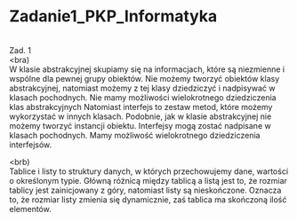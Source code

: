 # Zadanie1_PKP_Informatyka
<br>Zad. 1</br>
<bra)</br>
W klasie abstrakcyjnej skupiamy się na informacjach, które są niezmienne i wspólne dla pewnej grupy obiektów. Nie możemy tworzyć obiektów klasy abstrakcyjnej, natomiast możemy z tej klasy dziedziczyć i nadpisywać w klasach pochodnych. Nie mamy możliwości wielokrotnego dziedziczenia klas abstrakcyjnych 
Natomiast interfejs to zestaw metod, które możemy wykorzystać w innych klasach. Podobnie, jak w klasie abstrakcyjnej nie możemy tworzyć instancji obiektu. Interfejsy mogą zostać nadpisane w klasach pochodnych. Mamy możliwość wielokrotnego dziedziczenia interfejsów.</br>

<brb) </br>
Tablice i listy to struktury danych, w których przechowujemy dane, wartości o określonym typie. Główną różnicą między tablicą a listą jest to, że rozmiar tablicy jest zainicjowany z góry, natomiast listy są nieskończone. Oznacza to, że rozmiar listy zmienia się dynamicznie, zaś tablica ma skończoną ilość elementów.  

